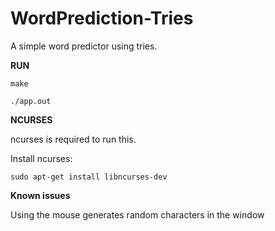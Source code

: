 # WordPrediction-Tries
A simple word predictor using tries.

**RUN**

`make`

`./app.out`

**NCURSES**

ncurses is required to run this.

Install ncurses:

`sudo apt-get install libncurses-dev`

**Known issues**

Using the mouse generates random characters in the window
